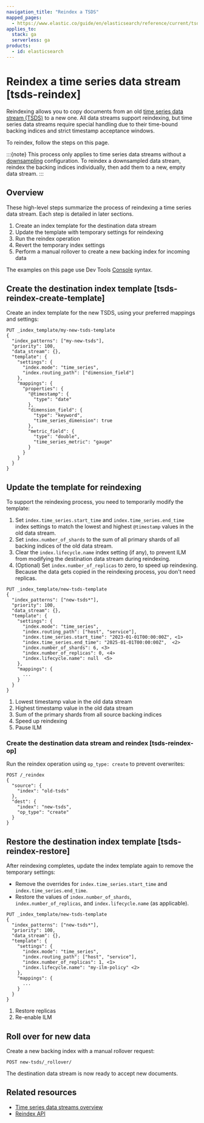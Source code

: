 ```yaml
---
navigation_title: "Reindex a TSDS"
mapped_pages:
  - https://www.elastic.co/guide/en/elasticsearch/reference/current/tsds-reindex.html
applies_to:
  stack: ga
  serverless: ga
products:
  - id: elasticsearch
---
```


# Reindex a time series data stream [tsds-reindex]

Reindexing allows you to copy documents from an old [time series data stream (TSDS)](/manage-data/data-store/data-streams/time-series-data-stream-tsds.md) to a new one. All data streams support reindexing, but time series data streams require special handling due to their time-bound backing indices and strict timestamp acceptance windows.

To reindex, follow the steps on this page.

:::{note}
This process only applies to time series data streams without a [downsampling](/manage-data/data-store/data-streams/downsampling-time-series-data-stream.md) configuration. To reindex a downsampled data stream, reindex the backing indices individually, then add them to a new, empty data stream.
:::

## Overview

These high-level steps summarize the process of reindexing a time series data stream. Each step is detailed in later sections.

1. Create an index template for the destination data stream
2. Update the template with temporary settings for reindexing
3. Run the reindex operation
4. Revert the temporary index settings
5. Perform a manual rollover to create a new backing index for incoming data

The examples on this page use Dev Tools [Console](/explore-analyze/query-filter/tools/console.md) syntax.

## Create the destination index template [tsds-reindex-create-template]

Create an index template for the new TSDS, using your preferred mappings and settings:

```console
PUT _index_template/my-new-tsds-template
{
  "index_patterns": ["my-new-tsds"],
  "priority": 100,
  "data_stream": {},
  "template": {
    "settings": {
      "index.mode": "time_series",
      "index.routing_path": ["dimension_field"]
    },
    "mappings": {
      "properties": {
        "@timestamp": {
          "type": "date"
        },
        "dimension_field": {
          "type": "keyword",
          "time_series_dimension": true
        },
        "metric_field": {
          "type": "double",
          "time_series_metric": "gauge"
        }
      }
    }
  }
}
```
## Update the template for reindexing 

To support the reindexing process, you need to temporarily modify the template:

  1. Set `index.time_series.start_time` and `index.time_series.end_time` index settings to match the lowest and highest `@timestamp` values in the old data stream. 
  2. Set `index.number_of_shards` to the sum of all primary shards of all backing indices of the old data stream. 
  3. Clear the `index.lifecycle.name` index setting (if any), to prevent ILM from modifying the destination data stream during reindexing.
  4. (Optional) Set `index.number_of_replicas` to zero, to speed up reindexing. Because the data gets copied in the reindexing process, you don't need replicas.

```console
PUT _index_template/new-tsds-template
{
  "index_patterns": ["new-tsds*"],
  "priority": 100,
  "data_stream": {},
  "template": {
    "settings": {
      "index.mode": "time_series",
      "index.routing_path": ["host", "service"], 
      "index.time_series.start_time": "2023-01-01T00:00:00Z", <1>
      "index.time_series.end_time": "2025-01-01T00:00:00Z",  <2>
      "index.number_of_shards": 6, <3>
      "index.number_of_replicas": 0, <4>
      "index.lifecycle.name": null  <5>
    },
    "mappings": {
      ...
    }
  }
}
```

1. Lowest timestamp value in the old data stream
2. Highest timestamp value in the old data stream
3. Sum of the primary shards from all source backing indices
4. Speed up reindexing
5. Pause ILM

### Create the destination data stream and reindex [tsds-reindex-op]

Run the reindex operation using `op_type: create` to prevent overwrites:

```console
POST /_reindex
{
  "source": {
    "index": "old-tsds"
  },
  "dest": {
    "index": "new-tsds",
    "op_type": "create"
  }
}
```


## Restore the destination index template [tsds-reindex-restore]

After reindexing completes, update the index template again to remove the temporary settings:

* Remove the overrides for `index.time_series.start_time` and `index.time_series.end_time`.
* Restore the values of `index.number_of_shards`, `index.number_of_replicas`,  and  `index.lifecycle.name` (as applicable).

```console
PUT _index_template/new-tsds-template
{
  "index_patterns": ["new-tsds*"],
  "priority": 100,
  "data_stream": {},
  "template": {
    "settings": { 
      "index.mode": "time_series",
      "index.routing_path": ["host", "service"],
      "index.number_of_replicas": 1, <1>
      "index.lifecycle.name": "my-ilm-policy" <2>
    }, 
    "mappings": {
      ...
    }
  }
}
```

1. Restore replicas
2. Re-enable ILM

## Roll over for new data

Create a new backing index with a manual rollover request:

```console
POST new-tsds/_rollover/
```

The destination data stream is now ready to accept new documents.

## Related resources

- [Time series data streams overview](/manage-data/data-store/data-streams/time-series-data-stream-tsds.md)
- [Reindex API](elasticsearch://reference/elasticsearch/docs-reindex)